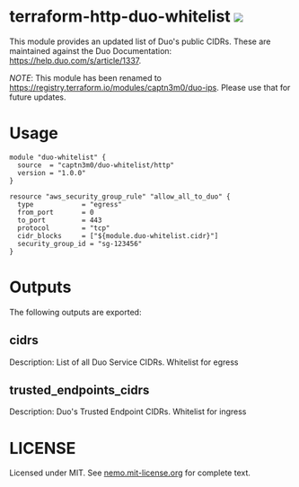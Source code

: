 # terraform-http-duo-whitelist ![](https://img.shields.io/badge/license-MIT-blue.svg)

This module provides an updated list of Duo's public CIDRs. These are maintained against the Duo Documentation: https://help.duo.com/s/article/1337.

*NOTE*: This module has been renamed to <https://registry.terraform.io/modules/captn3m0/duo-ips>. Please use that for future updates.

# Usage

```hcl
module "duo-whitelist" {
  source  = "captn3m0/duo-whitelist/http"
  version = "1.0.0"
}

resource "aws_security_group_rule" "allow_all_to_duo" {
  type            = "egress"
  from_port       = 0
  to_port         = 443
  protocol        = "tcp"
  cidr_blocks     = ["${module.duo-whitelist.cidr}"]
  security_group_id = "sg-123456"
}
```

# Outputs

The following outputs are exported:

## cidrs

Description: List of all Duo Service CIDRs. Whitelist for egress

## trusted\_endpoints\_cidrs

Description: Duo's Trusted Endpoint CIDRs. Whitelist for ingress


# LICENSE

Licensed under MIT. See [nemo.mit-license.org](https://nemo.mit-license.org/) for complete text.
